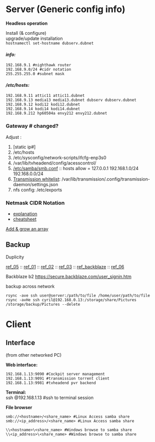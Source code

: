 # Server (Generic config info)
**Headless operation**

Install (& configure)  
upgrade/update installation  
`hostnamectl set-hostname dubserv.dubnet`

#### _info:_
```
192.168.9.1 #nighthawk router
192.168.9.0/24 #cidr notation
255.255.255.0 #subnet mask
```
#### _/etc/hosts:_
```
192.168.9.11 attic11 attic11.dubnet  
192.168.9.13 media13 media13.dubnet dubserv dubserv.dubnet  
192.168.9.12 kodi12 kodi12.dubnet  
192.168.9.14 kodi14 kodi14.dubnet  
192.168.9.212 hp60504a envy212 envy212.dubnet  
```
### Gateway # changed?

Adjust :
1.  [static ip#]
2.  /etc/hosts    
3.  /etc/sysconfig/network-scripts/ifcfg-enp3s0    
4.  /var/lib/tvheadend/config/acesscontrol/<each-entry>    
5.  [/etc/samba/smb.conf](fileshare.md#anchor-name) :: hosts allow = 127.0.0.1 192.168.1.0/24 192.168.0.0/24    
6.  [Transmission whitelist](https://docs.google.com/document/d/132OtnNEct4Tq5RttY6y-o7q-nbPIiA0URXFTSBOZFmc/edit#heading=h.nincxsovj0c4): /var/lib/transmission/.config/transmission-daemon/settings.json      
7.  nfs config: /etc/exports

### Netmask CIDR Notation

-   [explanation](http://blog.michaelhamrah.com/2015/05/networking-basics-understanding-cidr-notation-and-subnets-whats-up-with-16-and-24/)
-   [cheatsheet](https://oav.net/mirrors/cidr.html)

[Add & grow an array](https://superuser.com/questions/1061516/extending-raid-1-array-with-different-size-disks)  


## Backup

Duplicity

[ref_05](https://www.tecmint.com/create-encrypted-linux-file-system-backups-using-duplicity/2/) :: [ref_01](http://www.ifdattic.com/howto-encrypted-backup-with-duplicity/) :: [ref_02](https://www.vultr.com/docs/creating-incremental-and-encrypted-backups-with-duplicity) :: [ref_03](https://help.ubuntu.com/community/DuplicityBackupHowto) :: [ref_backblaze](https://help.backblaze.com/hc/en-us/articles/115001518354-How-to-configure-Backblaze-B2-with-Duplicity-on-Linux) :: [ref_06](https://fedoramagazine.org/taking-smart-backups-duplicity/)  

Backblaze b2
https://secure.backblaze.com/user_signin.htm  

backup across network
```
rsync -ave ssh user@server:/path/to/file /home/user/path/to/file
rsync -avHe ssh cyril@192.168.0.13:/storage/share/Pictures /storage/backup/Pictures --delete
```

# Client

## Interface

(from other networked PC)

**Web interface:**  
```
192.168.1.13:9090 #Cockpit server management
192.168.1.13:9091 #transmission torrent client
192.168.1.13:9981 #tvheadend pvr backend
```

**Terminal:**  
    ssh <user>@192.168.1.13 #ssh to terminal session

**File browser**  
```
smb://<hostname>/<share_name> #Linux Access samba share
smb://<ip_address>/<share_name> #Linux Access samba share

\\<hostname>\<share_name> #Windows browse to samba share
\\<ip_address>\<share_name> #Windows browse to samba share
```
